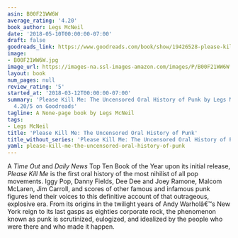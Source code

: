 ```yaml
---
asin: B00F21WW6W
average_rating: '4.20'
book_author: Legs McNeil
date: '2018-05-10T00:00:00-07:00'
draft: false
goodreads_link: https://www.goodreads.com/book/show/19426528-please-kill-me
image:
- B00F21WW6W.jpg
image_url: https://images-na.ssl-images-amazon.com/images/P/B00F21WW6W.01._SCLZZZZZZZ.jpg
layout: book
num_pages: null
review_rating: '5'
started_at: '2018-03-12T00:00:00-07:00'
summary: 'Please Kill Me: The Uncensored Oral History of Punk by Legs McNeil - rated
  4.20/5 on Goodreads'
tagline: A None-page book by Legs McNeil
tags:
- Legs McNeil
title: 'Please Kill Me: The Uncensored Oral History of Punk'
title_without_series: 'Please Kill Me: The Uncensored Oral History of Punk'
yaml: please-kill-me-the-uncensored-oral-history-of-punk
---
```


<div>A <i>Time Out</i> and <i>Daily News</i> Top Ten Book of the Year upon its initial release, <i>Please Kill Me</i> is the first oral history of the most nihilist of all pop movements. Iggy Pop, Danny Fields, Dee Dee and Joey Ramone, Malcom McLaren, Jim Carroll, and scores of other famous and infamous punk figures lend their voices to this definitive account of that outrageous, explosive era. From its origins in the twilight years of Andy Warholâ€™s New York reign to its last gasps as eighties corporate rock, the phenomenon known as punk is scrutinized, eulogized, and idealized by the people who were there and who made it happen.<br /></div>